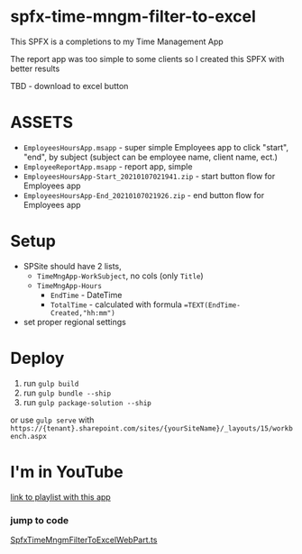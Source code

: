 # spfx-time-mngm-filter-to-excel

This SPFX is a completions to my Time Management App

The report app was too simple to some clients so I created this SPFX with better results

TBD - download to excel button

# ASSETS

* `EmployeesHoursApp.msapp` - super simple Employees app to click "start", "end", by subject (subject can be employee name, client name, ect.)
* `EmployeeReportApp.msapp` - report app, simple
* `EmployeesHoursApp-Start_20210107021941.zip` - start button flow for Employees app
* `EmployeesHoursApp-End_20210107021926.zip` - end button flow for Employees app

# Setup
* SPSite should have 2 lists, 
    * `TimeMngApp-WorkSubject`, no cols (only `Title`)
    * `TimeMngApp-Hours`
        * `EndTime` - DateTime
        * `TotalTime` - calculated with formula `=TEXT(EndTime-Created,"hh:mm")`
* set proper regional settings 



# Deploy

1. run `gulp build`
2. run `gulp bundle --ship`
3. run `gulp package-solution --ship`

or use `gulp serve` with `https://{tenant}.sharepoint.com/sites/{yourSiteName}/_layouts/15/workbench.aspx`

# I'm in YouTube

[link to playlist with this app](https://www.youtube.com/watch?v=B1st9aDk_FU&list=PLbZpz8SE2dlceqH0kuwSjHMTfn5PWzLGp&index=2&ab_channel=ArielRubinstein)

### jump to code

[SpfxTimeMngmFilterToExcelWebPart.ts](https://github.com/bresleveloper/SPFX-TimeMngmApp/blob/master/src/webparts/spfxTimeMngmFilterToExcel/SpfxTimeMngmFilterToExcelWebPart.ts)